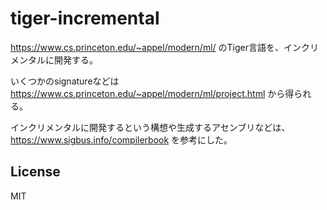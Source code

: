 # tiger-incremental

https://www.cs.princeton.edu/~appel/modern/ml/ のTiger言語を、インクリメンタルに開発する。

いくつかのsignatureなどは https://www.cs.princeton.edu/~appel/modern/ml/project.html から得られる。

インクリメンタルに開発するという構想や生成するアセンブリなどは、 https://www.sigbus.info/compilerbook を参考にした。

## License

MIT

